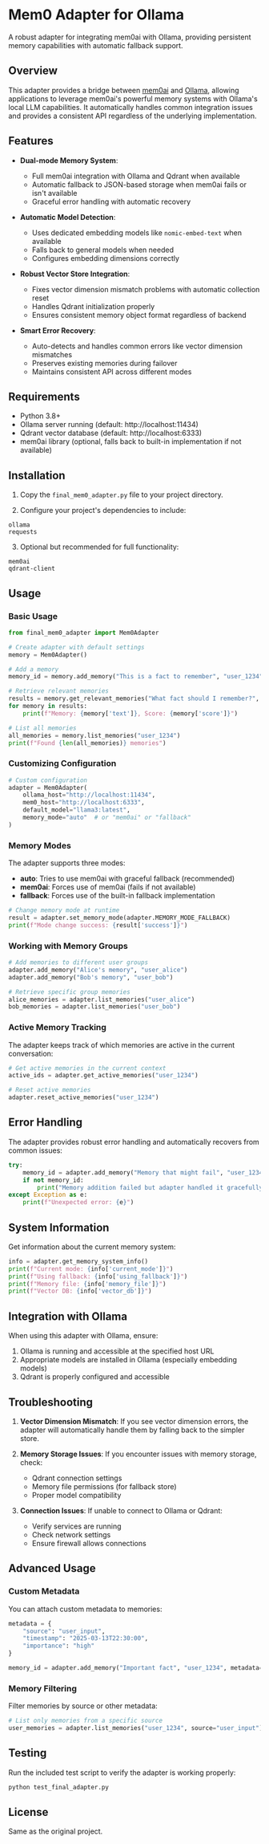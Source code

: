 # Mem0 Adapter for Ollama

A robust adapter for integrating mem0ai with Ollama, providing persistent memory capabilities with automatic fallback support.

## Overview

This adapter provides a bridge between [mem0ai](https://github.com/mem0ai) and [Ollama](https://ollama.ai/), allowing applications to leverage mem0ai's powerful memory systems with Ollama's local LLM capabilities. It automatically handles common integration issues and provides a consistent API regardless of the underlying implementation.

## Features

- **Dual-mode Memory System**: 
  - Full mem0ai integration with Ollama and Qdrant when available
  - Automatic fallback to JSON-based storage when mem0ai fails or isn't available
  - Graceful error handling with automatic recovery

- **Automatic Model Detection**:
  - Uses dedicated embedding models like `nomic-embed-text` when available
  - Falls back to general models when needed
  - Configures embedding dimensions correctly

- **Robust Vector Store Integration**:
  - Fixes vector dimension mismatch problems with automatic collection reset
  - Handles Qdrant initialization properly
  - Ensures consistent memory object format regardless of backend

- **Smart Error Recovery**:
  - Auto-detects and handles common errors like vector dimension mismatches
  - Preserves existing memories during failover
  - Maintains consistent API across different modes

## Requirements

- Python 3.8+
- Ollama server running (default: http://localhost:11434)
- Qdrant vector database (default: http://localhost:6333)
- mem0ai library (optional, falls back to built-in implementation if not available)

## Installation

1. Copy the `final_mem0_adapter.py` file to your project directory.

2. Configure your project's dependencies to include:
```
ollama
requests
```

3. Optional but recommended for full functionality:
```
mem0ai
qdrant-client
```

## Usage

### Basic Usage

```python
from final_mem0_adapter import Mem0Adapter

# Create adapter with default settings
memory = Mem0Adapter()

# Add a memory
memory_id = memory.add_memory("This is a fact to remember", "user_1234")

# Retrieve relevant memories
results = memory.get_relevant_memories("What fact should I remember?", "user_1234")
for memory in results:
    print(f"Memory: {memory['text']}, Score: {memory['score']}")

# List all memories
all_memories = memory.list_memories("user_1234")
print(f"Found {len(all_memories)} memories")
```

### Customizing Configuration

```python
# Custom configuration
adapter = Mem0Adapter(
    ollama_host="http://localhost:11434",
    mem0_host="http://localhost:6333",
    default_model="llama3:latest",
    memory_mode="auto"  # or "mem0ai" or "fallback"
)
```

### Memory Modes

The adapter supports three modes:

- **auto**: Tries to use mem0ai with graceful fallback (recommended)
- **mem0ai**: Forces use of mem0ai (fails if not available)
- **fallback**: Forces use of the built-in fallback implementation

```python
# Change memory mode at runtime
result = adapter.set_memory_mode(adapter.MEMORY_MODE_FALLBACK)
print(f"Mode change success: {result['success']}")
```

### Working with Memory Groups

```python
# Add memories to different user groups
adapter.add_memory("Alice's memory", "user_alice")
adapter.add_memory("Bob's memory", "user_bob")

# Retrieve specific group memories
alice_memories = adapter.list_memories("user_alice")
bob_memories = adapter.list_memories("user_bob")
```

### Active Memory Tracking

The adapter keeps track of which memories are active in the current conversation:

```python
# Get active memories in the current context
active_ids = adapter.get_active_memories("user_1234")

# Reset active memories
adapter.reset_active_memories("user_1234")
```

## Error Handling

The adapter provides robust error handling and automatically recovers from common issues:

```python
try:
    memory_id = adapter.add_memory("Memory that might fail", "user_1234")
    if not memory_id:
        print("Memory addition failed but adapter handled it gracefully")
except Exception as e:
    print(f"Unexpected error: {e}")
```

## System Information

Get information about the current memory system:

```python
info = adapter.get_memory_system_info()
print(f"Current mode: {info['current_mode']}")
print(f"Using fallback: {info['using_fallback']}")
print(f"Memory file: {info['memory_file']}")
print(f"Vector DB: {info['vector_db']}")
```

## Integration with Ollama

When using this adapter with Ollama, ensure:

1. Ollama is running and accessible at the specified host URL
2. Appropriate models are installed in Ollama (especially embedding models)
3. Qdrant is properly configured and accessible

## Troubleshooting

1. **Vector Dimension Mismatch**: If you see vector dimension errors, the adapter will automatically handle them by falling back to the simpler store.

2. **Memory Storage Issues**: If you encounter issues with memory storage, check:
   - Qdrant connection settings
   - Memory file permissions (for fallback store)
   - Proper model compatibility

3. **Connection Issues**: If unable to connect to Ollama or Qdrant:
   - Verify services are running
   - Check network settings
   - Ensure firewall allows connections

## Advanced Usage

### Custom Metadata

You can attach custom metadata to memories:

```python
metadata = {
    "source": "user_input",
    "timestamp": "2025-03-13T22:30:00",
    "importance": "high"
}

memory_id = adapter.add_memory("Important fact", "user_1234", metadata=metadata)
```

### Memory Filtering

Filter memories by source or other metadata:

```python
# List only memories from a specific source
user_memories = adapter.list_memories("user_1234", source="user_input")
```

## Testing

Run the included test script to verify the adapter is working properly:

```bash
python test_final_adapter.py
```

## License

Same as the original project.
